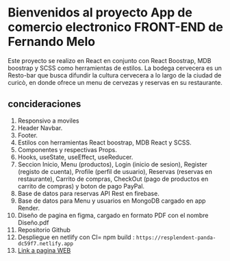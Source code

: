 # Bienvenidos al proyecto App de comercio electronico FRONT-END de Fernando Melo

Este proyecto se realizo en React en conjunto con React Boostrap, MDB boostrap y SCSS como herramientas de estilos.
La bodega cervecera es un Resto-bar que busca difundir la cultura cervecera a lo largo de la ciudad de curicò, en donde ofrece un menu de cervezas y reservas en su restaurante.

## concideraciones

1. Responsivo a moviles
2. Header Navbar.
3. Footer.
4. Estilos con herramientas React boostrap, MDB React y SCSS.
5. Componentes y respectivas Props.
6. Hooks, useState, useEffect, useReducer.
7. Seccion Inicio, Menu (productos), Login (inicio de sesion), Register (registo de cuenta), Profile (perfil de usuario), Reservas (reservas en restaurante), Carrito de compras, CheckOut (pago de productos en carrito de compras) y boton de pago PayPal.
8. Base de datos para reservas API Rest en firebase.
9. Base de datos para Menu y usuarios en MongoDB cargado en app Render.
10. Diseño de pagina en figma, cargado en formato PDF con el nombre Diseño.pdf
11. Repositorio Github
12. Despliegue en netlify con CI= npm build : `https://resplendent-panda-dc59f7.netlify.app`
13. [Link a pagina WEB](https://resplendent-panda-dc59f7.netlify.app)
